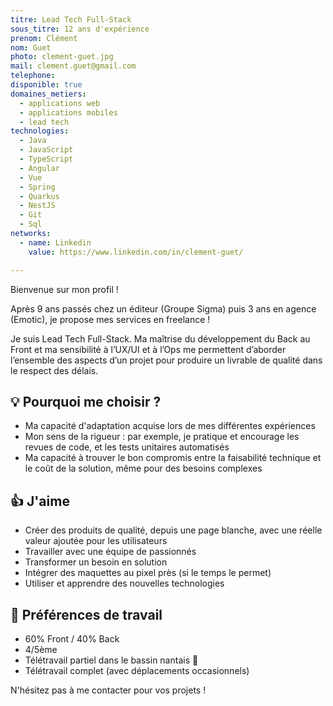 ```yaml
---
titre: Lead Tech Full-Stack
sous_titre: 12 ans d'expérience
prenom: Clément
nom: Guet
photo: clement-guet.jpg
mail: clement.guet@gmail.com
telephone:
disponible: true
domaines_metiers:
  - applications web
  - applications mobiles
  - lead tech
technologies:
  - Java
  - JavaScript
  - TypeScript
  - Angular
  - Vue
  - Spring
  - Quarkus
  - NestJS
  - Git
  - Sql
networks:
  - name: Linkedin
    value: https://www.linkedin.com/in/clement-guet/

---
```


Bienvenue sur mon profil ! 

Après 9 ans passés chez un éditeur (Groupe Sigma) puis 3 ans en agence (Emotic), je propose mes services en freelance !

Je suis Lead Tech Full-Stack. Ma maîtrise du développement du Back au Front et ma sensibilité à l’UX/UI et à l’Ops me permettent d’aborder l’ensemble des aspects d’un projet pour produire un livrable de qualité dans le respect des délais.

## 💡 Pourquoi me choisir ? 
- Ma capacité d'adaptation acquise lors de mes différentes expériences
- Mon sens de la rigueur : par exemple, je pratique et encourage les revues de code, et les tests unitaires automatisés
- Ma capacité à trouver le bon compromis entre la faisabilité technique et le coût de la solution, même pour des besoins complexes

## 👍 J'aime
- Créer des produits de qualité, depuis une page blanche, avec une réelle valeur ajoutée pour les utilisateurs
- Travailler avec une équipe de passionnés
- Transformer un besoin en solution
- Intégrer des maquettes au pixel près (si le temps le permet)
- Utiliser et apprendre des nouvelles technologies

## 🎯 Préférences de travail
- 60% Front / 40% Back
- 4/5ème
- Télétravail partiel dans le bassin nantais 🐘
- Télétravail complet (avec déplacements occasionnels)

N'hésitez pas à me contacter pour vos projets !